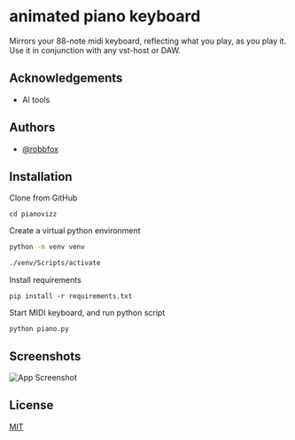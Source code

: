 
# animated piano keyboard 

Mirrors your 88-note midi keyboard, reflecting what you play, as you play it. Use it in conjunction with any vst-host or DAW.


## Acknowledgements

 - AI tools


## Authors

- [@robbfox](https://www.github.com/robbfox)


## Installation

Clone from GitHub

```
cd pianovizz
```

Create a virtual python environment

```bash
python -m venv venv

./venv/Scripts/activate
 ``` 
 Install requirements
 ```
pip install -r requirements.txt
 ```
Start MIDI keyboard, and run python script  
 ```
python piano.py
 ```
## Screenshots

![App Screenshot](https://i.ibb.co/6ZKvfvj/Screenshot-10.png)



## License

[MIT](https://choosealicense.com/licenses/mit/)

